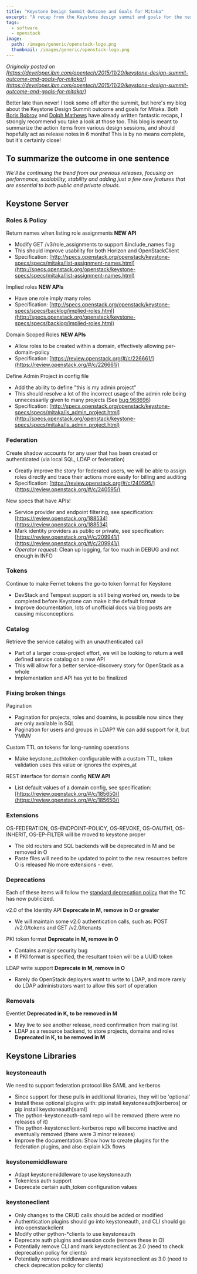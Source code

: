 ```yaml
---
title: "Keystone Design Summit Outcome and Goals for Mitaka"
excerpt: "A recap from the Keystone design summit and goals for the next release, Mitaka"
tags:
  - software
  - openstack
image:
  path: /images/generic/openstack-logo.png
  thumbnail: /images/generic/openstack-logo.png
---
```


_Originally posted on [https://developer.ibm.com/opentech/2015/11/20/keystone-design-summit-outcome-and-goals-for-mitaka/](https://developer.ibm.com/opentech/2015/11/20/keystone-design-summit-outcome-and-goals-for-mitaka/)_

Better late than never! I took some off after the summit, but here's my blog about the Keystone Design Summit outcome and goals for Mitaka. Both [Boris Bobrov](https://www.mirantis.com/blog/openstack-keystone-in-tokyo-deprecations-deprecations-deprecations/) and [Dolph Mathews](http://dolphm.com/openstack-mitaka-design-summit-outcomes/) have already written fantastic recaps, I strongly recommend you take a look at those too. This blog is meant to summarize the action items from various design sessions, and should hopefully act as release notes in 6 months! This is by no means complete, but it's certainly close!

## To summarize the outcome in one sentence

_We'll be continuing the trend from our previous releases, focusing on performance, scalability, stability and adding just a few new features that are essential to both public and private clouds._

## Keystone Server

### Roles & Policy

Return names when listing role assignments **NEW API**
* Modify GET /v3/role_assignments to support &include_names flag
* This should improve usability for both Horizon and OpenStackClient
* Specification: [http://specs.openstack.org/openstack/keystone-specs/specs/mitaka/list-assignment-names.html](http://specs.openstack.org/openstack/keystone-specs/specs/mitaka/list-assignment-names.html)

Implied roles **NEW APIs**
* Have one role imply many roles
* Specification: [http://specs.openstack.org/openstack/keystone-specs/specs/backlog/implied-roles.html](http://specs.openstack.org/openstack/keystone-specs/specs/backlog/implied-roles.html)

Domain Scoped Roles **NEW APIs**
* Allow roles to be created within a domain, effectively allowing per-domain-policy
* Specification: [https://review.openstack.org/#/c/226661/](https://review.openstack.org/#/c/226661/)

Define Admin Project in config file
* Add the ability to define "this is my admin project"
* This should resolve a lot of the incorrect usage of the admin role being unnecessarily given to many projects (See [bug 968696](https://bugs.launchpad.net/keystone/+bug/968696))
* Specification: [http://specs.openstack.org/openstack/keystone-specs/specs/mitaka/is_admin_project.html](http://specs.openstack.org/openstack/keystone-specs/specs/mitaka/is_admin_project.html)

### Federation

Create shadow accounts for any user that has been created or authenticated (via local SQL, LDAP or federation)
* Greatly improve the story for federated users, we will be able to assign roles directly and trace their actions more easily for billing and auditing
* Specification: [https://review.openstack.org/#/c/240595/](https://review.openstack.org/#/c/240595/)

New specs that have APIs!
* Service provider and endpoint filtering, see specification: [https://review.openstack.org/188534](https://review.openstack.org/188534)
* Mark identity providers as public or private, see specification: [https://review.openstack.org/#/c/209941/](https://review.openstack.org/#/c/209941/)
* _Operator request_: Clean up logging, far too much in DEBUG and not enough in INFO

### Tokens

Continue to make Fernet tokens the go-to token format for Keystone
* DevStack and Tempest support is still being worked on, needs to be completed before Keystone can make it the default format
* Improve documentation, lots of unofficial docs via blog posts are causing misconceptions

### Catalog

Retrieve the service catalog with an unauthenticated call
* Part of a larger cross-project effort, we will be looking to return a well defined service catalog on a new API
* This will allow for a better service-discovery story for OpenStack as a whole
* Implementation and API has yet to be finalized

### Fixing broken things

Pagination
* Pagination for projects, roles and doamins, is possible now since they are only available in SQL
* Pagination for users and groups in LDAP? We can add support for it, but YMMV

Custom TTL on tokens for long-running operations
* Make keystone_authtoken configurable with a custom TTL, token validation uses this value or ignores the expires_at

REST interface for domain config **NEW API**
* List default values of a domain config, see specification: [https://review.openstack.org/#/c/185650/](https://review.openstack.org/#/c/185650/)

### Extensions

OS-FEDERATION, OS-ENDPOINT-POLICY, OS-REVOKE, OS-OAUTH1, OS-INHERIT, OS-EP-FILTER will be moved to keystone proper
* The old routers and SQL backends will be deprecated in M and be removed in O
* Paste files will need to be updated to point to the new resources before O is released No more extensions - ever.

### Deprecations

Each of these items will follow the [standard deprecation policy](http://governance.openstack.org/reference/tags/assert_follows-standard-deprecation.html) that the TC has now publicized.

v2.0 of the Identity API **Deprecate in M, remove in O or greater**
* We will maintain some v2.0 authentication calls, such as: POST /v2.0/tokens and GET /v2.0/tenants

PKI token format **Deprecate in M, remove in O**
* Contains a major security bug
* If PKI format is specified, the resultant token will be a UUID token

LDAP write support **Deprecate in M, remove in O**
* Rarely do OpenStack deployers want to write to LDAP, and more rarely do LDAP administrators want to allow this sort of operation

### Removals

Eventlet **Deprecated in K, to be removed in M**
* May live to see another release, need confirmation from mailing list
* LDAP as a resource backend, to store projects, domains and roles **Deprecated in K, to be removed in M**

## Keystone Libraries

### keystoneauth

We need to support federation protocol like SAML and kerberos
* Since support for these pulls in additional libraries, they will be 'optional'
* Install these optional plugins with: pip install keystoneauth[kerberos] or pip install keystoneauth[saml]
* The python-keystoneauth-saml repo will be removed (there were no releases of it)
* The python-keystoneclient-kerberos repo will become inactive and eventually removed (there were 3 minor releases)
* Improve the documentation: Show how to create plugins for the federation plugins, and also explain k2k flows

### keystonemiddleware

* Adapt keystonemiddleware to use keystoneauth
* Tokenless auth support
* Deprecate certain auth_token configuration values

### keystoneclient

* Only changes to the CRUD calls should be added or modified
* Authentication plugins should go into keystoneauth, and CLI should go into openstackclient
* Modify other python-*clients to use keystoneauth
* Deprecate auth plugins and session code (remove these in O)
* Potentially remove CLI and mark keystoneclient as 2.0 (need to check deprecation policy for clients)
* Potentially remove middleware and mark keystoneclient as 3.0 (need to check deprecation policy for clients)

